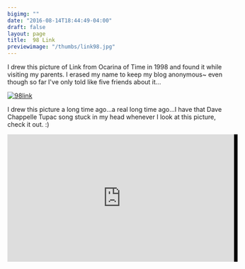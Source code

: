 ```yaml
---
bigimg: ""
date: "2016-08-14T18:44:49-04:00"
draft: false
layout: page
title:  98 Link
previewimage: "/thumbs/link98.jpg"
---
```


I drew this picture of Link from Ocarina of Time in 1998 and found it while visiting my parents. I erased my name to keep my blog anonymous~ even though so far I've only told like five friends about it...

[![98link](/images/link98.jpg)](/images/link98.jpg)

I drew this picture a long time ago...a real long time ago...I have that Dave Chappelle Tupac song stuck in my head whenever I look at this picture, check it out. :)

<div style="background-color:#000000;width:520px;margin:auto;><div style="padding:4px; ><iframe src="http://media.mtvnservices.com/embed/mgid:arc:video:comedycentral.com:9d6a0cbc-ed00-11e0-aca6-0026b9414f30" width="512" height="288" frameborder="0" allowfullscreen></iframe></div></div>